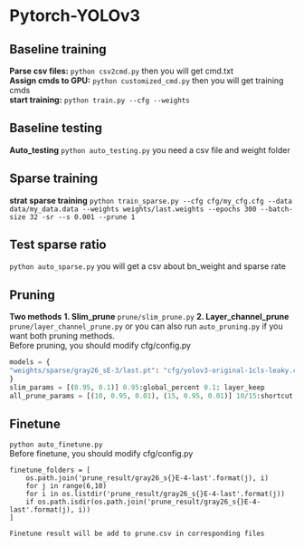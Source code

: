 # Pytorch-YOLOv3<br>
## Baseline training<br>
**Parse csv files:** `python csv2cmd.py` then you will get cmd.txt<br>
**Assign cmds to GPU:** `python customized_cmd.py` then you will get training cmds<br>
**start training:** `python train.py --cfg --weights`
## Baseline testing<br>
**Auto_testing** `python auto_testing.py` you need a csv file and weight folder
## Sparse training <br>
**strat sparse training** `python train_sparse.py --cfg cfg/my_cfg.cfg --data data/my_data.data --weights weights/last.weights --epochs 300 --batch-size 32 -sr --s 0.001 --prune 1`<br>
## Test sparse ratio
`python auto_sparse.py` you will get a csv about bn_weight and sparse rate<br>
## Pruning
**Two methods** **1. Slim_prune** `prune/slim_prune.py` **2. Layer_channel_prune** `prune/layer_channel_prune.py` or you can also run `auto_pruning.py` if you want both pruning methods.<br>
Before pruning, you should modify cfg/config.py <br>
```python
models = {
"weights/sparse/gray26_sE-3/last.pt": "cfg/yolov3-original-1cls-leaky.cfg",
}
slim_params = [(0.95, 0.1)] 0.95:global_percent 0.1: layer_keep
all_prune_params = [(10, 0.95, 0.01), (15, 0.95, 0.01)] 10/15:shortcut layer num 0.95:global_percent 0.1: layer_keep
```
## Finetune
`python auto_finetune.py`<br>
 Before finetune, you should modify cfg/config.py <br>
```
finetune_folders = [
    os.path.join('prune_result/gray26_s{}E-4-last'.format(j), i)
    for j in range(6,10)
    for i in os.listdir('prune_result/gray26_s{}E-4-last'.format(j))
    if os.path.isdir(os.path.join('prune_result/gray26_s{}E-4-last'.format(j), i))
]
```
    Finetune result will be add to prune.csv in corresponding files
